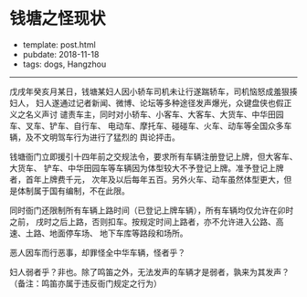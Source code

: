 # 钱塘之怪现状

- template: post.html
- pubdate: 2018-11-18
- tags: dogs, Hangzhou

----

戊戌年癸亥月某日，钱塘某妇人因小轿车司机未让行遂踹轿车，司机恼怒成羞狠揍妇人，
妇人遂通过记者新闻、微博、论坛等多种途径发声爆光，众键盘侠也假正义之名义声讨
谴责车主，同时对小轿车、小客车、大客车、大货车、中华田园车、叉车、铲车、自行车、
电动车、摩托车、碰碰车、火车、动车等全国众多车辆，及不文明驾车行为进行了猛烈的
舆论抨击。

钱塘衙门立即援引十四年前之交规法令，要求所有车辆注册登记上牌，但大客车、大货车、
铲车、中华田园车等车辆因为体型较大不予登记上牌。准予登记上牌者，首年上牌费千元，
次年及以后每年五百。另外火车、动车虽然体型更大，但是体制属于国有编制，不在此限。

同时衙门还限制所有车辆上路时间（已登记上牌车辆），所有车辆均仅允许在卯时之前，
戌时之后上路，否则扣车。按规定时间上路者，亦不允许进入公路、高速、土路、地面停车场、
地下车库等路段和场所。

恶人因车而行恶事，却罪怪全中华车辆，怪者乎？

妇人弱者乎？非也。除了鸣笛之外，无法发声的车辆才是弱者，孰来为其发声？
（备注：鸣笛亦属于违反衙门规定之行为）
